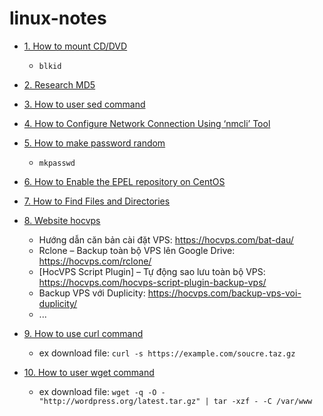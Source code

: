 # linux-notes

- [1. How to mount CD/DVD](https://linuxconfig.org/how-to-mount-cd-dvd-rom-on-centos-rhel-linux)
  + `blkid`
- [2. Research MD5](https://quantrimang.com/md5-cua-1-file-la-gi-118565)
- [3. How to user sed command](https://www.hostinger.vn/huong-dan/huong-dan-su-dung-sed-command)
- [4. How to Configure Network Connection Using ‘nmcli’ Tool](https://www.tecmint.com/nmcli-configure-network-connection/)
- [5. How to make password random](https://quantrimang.com/10-cach-tao-mat-khau-ngau-nhien-trong-linux-tu-dong-lenh-83450)
  + `mkpasswd`

- [6. How to Enable the EPEL repository on CentOS](https://linuxize.com/post/how-to-enable-epel-repository-on-centos/)
- [7. How to Find Files and Directories](https://linuxize.com/post/how-to-find-files-in-linux-using-the-command-line/)
- [8. Website hocvps](https://hocvps.com/)
  + Hướng dẫn căn bản cài đặt VPS: https://hocvps.com/bat-dau/
  + Rclone – Backup toàn bộ VPS lên Google Drive: https://hocvps.com/rclone/
  + [HocVPS Script Plugin] – Tự động sao lưu toàn bộ VPS: https://hocvps.com/hocvps-script-plugin-backup-vps/
  + Backup VPS với Duplicity: https://hocvps.com/backup-vps-voi-duplicity/
  + ...
      
- [9. How to use curl command](https://linuxize.com/post/curl-command-examples/)
  + ex download file: `curl -s https://example.com/soucre.taz.gz`
- [10. How to user wget command](https://linuxize.com/post/wget-command-examples/)
  + ex download file: `wget -q -O - "http://wordpress.org/latest.tar.gz" | tar -xzf - -C /var/www`
